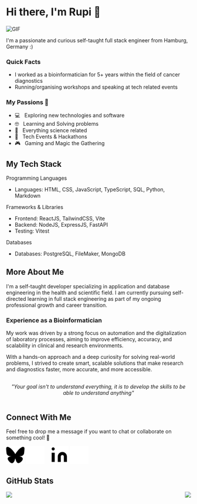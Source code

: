 # Hi there, I'm Rupi 👋

<img align="center" style="height: 300px; width: auto;" alt="GIF" src="https://media2.giphy.com/media/v1.Y2lkPTc5MGI3NjExMTE4anI1ZGVza2xmaWg3czMxa25rYmk1MjBncnNrNnAwYmc5dTFjcSZlcD12MV9pbnRlcm5hbF9naWZfYnlfaWQmY3Q9Zw/jX1RFmcDNZp8UatWRF/giphy.gif" />

I'm a passionate and curious self-taught full stack engineer from Hamburg, Germany :)

### Quick Facts

- I worked as a bioinformatician for 5+ years within the field of cancer diagnostics
- Running/organising workshops and speaking at tech related events

### My Passions&nbsp;🧡

- 💻 &nbsp; Exploring new technologies and software
- 🤓 &nbsp; Learning and Solving problems
- 🧪 &nbsp; Everything science related
- 🍕 &nbsp; Tech Events & Hackathons
- 🎮 &nbsp; Gaming and Magic the Gathering

## My Tech Stack

Programming Languages

- Languages: HTML, CSS, JavaScript, TypeScript, SQL, Python, Markdown

Frameworks & Libraries

- Frontend: ReactJS, TailwindCSS, Vite
- Backend: NodeJS, ExpressJS, FastAPI
- Testing: Vitest

Databases

- Databases: PostgreSQL, FileMaker, MongoDB

## More About Me

I'm a self-taught developer specializing in application and database engineering in the health and scientific field. I am currently pursuing self-directed learning in full stack engineering as part of my ongoing professional growth and career transition.

### Experience as a Bioinformatician

My work was driven by a strong focus on automation and the digitalization of laboratory processes, aiming to improve efficiency, accuracy, and scalability in clinical and research environments.

With a hands-on approach and a deep curiosity for solving real-world problems, I strived to create smart, scalable solutions that make research and diagnostics faster, more accurate, and more accessible.

##

<center>
    <i>"Your goal isn't to understand everything, it is to develop the skills to be able to understand anything"</i>
</center>

</br>

## Connect With Me

Feel free to drop me a message if you want to chat or collaborate on something cool! 🤝

[![website](./img/bluesky-dark.svg)](https://bsky.app/profile/devpellia.bsky.social#gh-light-mode-only)
[![website](./img/bluesky-light.svg)](https://bsky.app/profile/devpellia.bsky.social#gh-dark-mode-only)
&nbsp;&nbsp;
[![website](./img/linkedin-dark.svg)](https://www.linkedin.com/in/dev-rupinder-singh/#gh-light-mode-only)
[![website](./img/linkedin-light.svg)](https://www.linkedin.com/in/dev-rupinder-singh/#gh-dark-mode-only)

## GitHub Stats

 <div style="display: flex; flex-direction: column; flex; gap: 1rem;">
    <div style="display: flex; flex-direction: row; flex; gap: 1rem; justify-content: space-between;">
        <img height=200 src="https://github-readme-stats-amber-kappa-46.vercel.app/api?username=pellia&show_icons=github&hide_icon=true&theme=transparent&hide_border=true&hide=stars&card_width=275" />
        <img height=200 src="https://github-readme-stats-amber-kappa-46.vercel.app/api/top-langs?username=pellia&layout=compact&langs_count=8&card_width=275&theme=transparent&hide_border=true&size_weight=0.5&count_weight=0.5" />
    </div>
    <!-- <img style="width: 100%" src="https://github-readme-streak-stats-xi-smoky.vercel.app?user=pellia&theme=transparent&hide_border=true&card_width=700&card_height=200"> -->
 </div>

